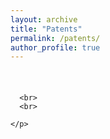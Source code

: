 ```yaml
---
layout: archive
title: "Patents"
permalink: /patents/
author_profile: true
---
```


<div>
<br>
    <p style="margin-top: 0; margin-bottom: 20px;">
      
      <br>
      <br>
      
    </p>
  </div>


<br>